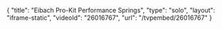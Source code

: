 {
    "title": "Eibach Pro-Kit Performance Springs",
    "type": "solo",
    "layout": "iframe-static",
    "videoId": "26016767",
    "url": "\/tvpembed\/26016767"
}